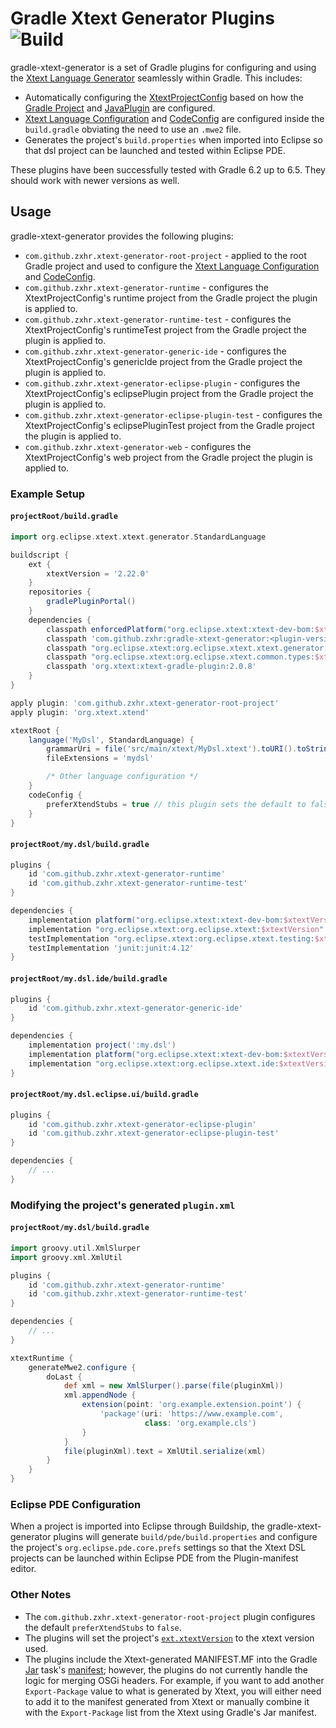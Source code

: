 # Gradle Xtext Generator Plugins ![Build](https://github.com/zxhr/gradle-xtext-generator/workflows/Build/badge.svg)

gradle-xtext-generator is a set of Gradle plugins for configuring and using the
[Xtext Language Generator](https://www.eclipse.org/Xtext/documentation/302_configuration.html#generator) seamlessly
within Gradle. This includes:

* Automatically configuring the
  [XtextProjectConfig](https://www.eclipse.org/Xtext/documentation/302_configuration.html#project-configuration)
  based on how the [Gradle Project](https://docs.gradle.org/current/dsl/org.gradle.api.Project.html) and
  [JavaPlugin](https://docs.gradle.org/current/userguide/java_plugin.html) are configured.
* [Xtext Language Configuration](https://www.eclipse.org/Xtext/documentation/302_configuration.html#language-configuration)
  and [CodeConfig](https://www.eclipse.org/Xtext/documentation/302_configuration.html#other-general-configuration)
  are configured inside the `build.gradle` obviating the need to use an `.mwe2` file.
* Generates the project's `build.properties` when imported into Eclipse so that dsl project can be launched and tested
  within Eclipse PDE.

These plugins have been successfully tested with Gradle 6.2 up to 6.5. They should work with newer versions as well.

## Usage

gradle-xtext-generator provides the following plugins:

* `com.github.zxhr.xtext-generator-root-project` - applied to the root Gradle project and used to configure the
  [Xtext Language Configuration](https://www.eclipse.org/Xtext/documentation/302_configuration.html#language-configuration)
  and [CodeConfig](https://www.eclipse.org/Xtext/documentation/302_configuration.html#other-general-configuration).
* `com.github.zxhr.xtext-generator-runtime` - configures the XtextProjectConfig's runtime project from the Gradle
  project the plugin is applied to.
* `com.github.zxhr.xtext-generator-runtime-test` - configures the XtextProjectConfig's runtimeTest project from the
  Gradle project the plugin is applied to.
* `com.github.zxhr.xtext-generator-generic-ide` - configures the XtextProjectConfig's genericIde project from the
  Gradle project the plugin is applied to.
* `com.github.zxhr.xtext-generator-eclipse-plugin` - configures the XtextProjectConfig's eclipsePlugin project from the
  Gradle project the plugin is applied to.
* `com.github.zxhr.xtext-generator-eclipse-plugin-test` - configures the XtextProjectConfig's eclipsePluginTest project
  from the Gradle project the plugin is applied to.
* `com.github.zxhr.xtext-generator-web` - configures the XtextProjectConfig's web project from the Gradle project the 
  plugin is applied to.

### Example Setup

#### `projectRoot/build.gradle`
```groovy
import org.eclipse.xtext.xtext.generator.StandardLanguage

buildscript {
    ext {
        xtextVersion = '2.22.0'
    }
    repositories {
        gradlePluginPortal()
    }
    dependencies {
        classpath enforcedPlatform("org.eclipse.xtext:xtext-dev-bom:$xtextVersion")
        classpath 'com.github.zxhr:gradle-xtext-generator:<plugin-version>'
        classpath "org.eclipse.xtext:org.eclipse.xtext.xtext.generator:$xtextVersion"
        classpath "org.eclipse.xtext:org.eclipse.xtext.common.types:$xtextVersion"
        classpath 'org.xtext:xtext-gradle-plugin:2.0.8'
    }
}

apply plugin: 'com.github.zxhr.xtext-generator-root-project'
apply plugin: 'org.xtext.xtend'

xtextRoot {
    language('MyDsl', StandardLanguage) {
        grammarUri = file('src/main/xtext/MyDsl.xtext').toURI().toString()
        fileExtensions = 'mydsl'

        /* Other language configuration */
    }
    codeConfig {
        preferXtendStubs = true // this plugin sets the default to false
    }
}
```

#### `projectRoot/my.dsl/build.gradle`
```groovy
plugins {
    id 'com.github.zxhr.xtext-generator-runtime'
    id 'com.github.zxhr.xtext-generator-runtime-test'
}

dependencies {
    implementation platform("org.eclipse.xtext:xtext-dev-bom:$xtextVersion")
    implementation "org.eclipse.xtext:org.eclipse.xtext:$xtextVersion"
    testImplementation "org.eclipse.xtext:org.eclipse.xtext.testing:$xtextVersion"
    testImplementation 'junit:junit:4.12'
}
```

#### `projectRoot/my.dsl.ide/build.gradle`
```groovy
plugins {
    id 'com.github.zxhr.xtext-generator-generic-ide'
}

dependencies {
    implementation project(':my.dsl')
    implementation platform("org.eclipse.xtext:xtext-dev-bom:$xtextVersion")
    implementation "org.eclipse.xtext:org.eclipse.xtext.ide:$xtextVersion"
}
```

#### `projectRoot/my.dsl.eclipse.ui/build.gradle`
```groovy
plugins {
    id 'com.github.zxhr.xtext-generator-eclipse-plugin'
    id 'com.github.zxhr.xtext-generator-eclipse-plugin-test'
}

dependencies {
    // ...
}
```

### Modifying the project's generated `plugin.xml`

#### `projectRoot/my.dsl/build.gradle`
```groovy
import groovy.util.XmlSlurper
import groovy.xml.XmlUtil

plugins {
    id 'com.github.zxhr.xtext-generator-runtime'
    id 'com.github.zxhr.xtext-generator-runtime-test'
}

dependencies {
    // ...
}

xtextRuntime {
    generateMwe2.configure {
        doLast {
            def xml = new XmlSlurper().parse(file(pluginXml))
            xml.appendNode {
                extension(point: 'org.example.extension.point') {
                    'package'(uri: 'https://www.example.com',
                              class: 'org.example.cls')
                }
            }
            file(pluginXml).text = XmlUtil.serialize(xml)
        }
    }
}
```

### Eclipse PDE Configuration

When a project is imported into Eclipse through Buildship, the gradle-xtext-generator plugins will generate
`build/pde/build.properties` and configure the project's `org.eclipse.pde.core.prefs` settings so that
the Xtext DSL projects can be launched within Eclipse PDE from the Plugin-manifest editor.

### Other Notes

* The `com.github.zxhr.xtext-generator-root-project` plugin configures the default `preferXtendStubs` to `false`.
* The plugins will set the project's
  [`ext.xtextVersion`](https://docs.gradle.org/current/dsl/org.gradle.api.plugins.ExtraPropertiesExtension.html)
  to the xtext version used.
* The plugins include the Xtext-generated MANIFEST.MF into the Gradle
  [Jar](https://docs.gradle.org/current/userguide/java_plugin.html#sec:java_tasks) task's
  [manifest](https://docs.gradle.org/current/javadoc/org/gradle/api/java/archives/Manifest.html);
  however, the plugins do not currently handle the logic for merging OSGi headers. For example, if you
  want to add another `Export-Package` value to what is generated by Xtext, you will either need to add
  it to the manifest generated from Xtext or manually combine it with the `Export-Package` list from the
  Xtext using Gradle's Jar manifest.
